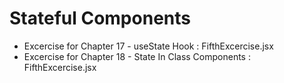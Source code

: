 # Stateful Components

- Excercise for Chapter 17 - useState Hook : FifthExcercise.jsx
- Excercise for Chapter 18 - State In Class Components : FifthExcercise.jsx